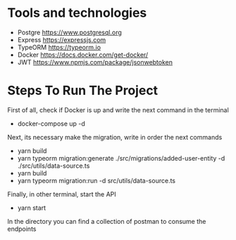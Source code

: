 # Tools and technologies
* Postgre https://www.postgresql.org
* Express https://expressjs.com
* TypeORM https://typeorm.io
* Docker https://docs.docker.com/get-docker/
* JWT https://www.npmjs.com/package/jsonwebtoken


# Steps To Run The Project

First of all,  check if Docker is up and write the next command in the terminal 
* docker-compose up -d

Next, its necessary make the migration, write in order the next commands 

* yarn build
* yarn typeorm migration:generate ./src/migrations/added-user-entity -d ./src/utils/data-source.ts 
* yarn build
* yarn typeorm migration:run -d src/utils/data-source.ts

Finally, in other terminal, start the API

* yarn start

In the directory you can find a collection of postman to consume the endpoints

